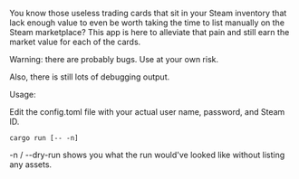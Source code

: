 You know those useless trading cards that sit in your Steam inventory that lack enough value to even be worth taking the time to list manually on the Steam marketplace?  This app is here to alleviate that pain and still earn the market value for each of the cards.

Warning: there are probably bugs.  Use at your own risk.

Also, there is still lots of debugging output.


Usage:

Edit the config.toml file with your actual user name, password, and Steam ID.

`cargo run [-- -n]`

-n / --dry-run shows you what the run would've looked like without listing any assets.
